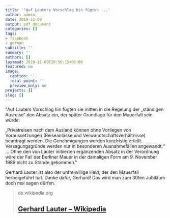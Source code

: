 ```yaml
---
title: '"Auf Lauters Vorschlag hin fügten ...'
author: admin
date: 2019-11-09
output: pdf_document
categories: []
tags:
- facebook
- german
subtitle: ''
summary: ''
authors: []
lastmod: 2019-11-09T20:56:15+01:00
featured: no
image:
  caption: ''
  focal_point: ''
  preview_only: no
projects: []
slug: []
---
```

"Auf Lauters Vorschlag hin fügten sie mitten in die Regelung der „ständigen Ausreise“ den Absatz ein, der später Grundlage für den Mauerfall sein würde:

„Privatreisen nach dem Ausland können ohne Vorliegen von Voraussetzungen (Reiseanlässe und Verwandtschaftsverhältnisse) beantragt werden. Die Genehmigungen werden kurzfristig erteilt. Versagungsgründe werden nur in besonderen Ausnahmefällen angewandt.“
...
Ohne den von Lauter initiierten ergänzenden Absatz in der Verordnung wäre der Fall der Berliner Mauer in der damaligen Form am 9. November 1989 nicht zu Stande gekommen."

Gerhard Lauter ist also der unfreiwillige Held, der den Mauerfall herbeigeführt hat. Danke dafür, Gerhard! Das wird man zum 30ten Jubiläum doch mal sagen dürfen.
> de.wikipedia.org
> ## [Gerhard Lauter – Wikipedia](https://de.wikipedia.org/wiki/Gerhard_Lauter)
>

